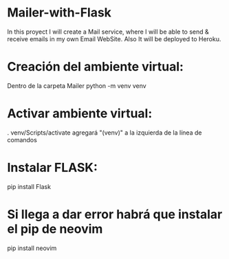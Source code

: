 # Mailer-with-Flask

In this proyect I will create a Mail service, where I will be able to send &amp; receive emails in my own Email WebSite. Also It will be deployed to Heroku.

# Creación del ambiente virtual:

Dentro de la carpeta Mailer
python -m venv venv

# Activar ambiente virtual:

. venv/Scripts/activate
agregará "(venv)" a la izquierda de la línea de comandos

# Instalar FLASK:

pip install Flask

# Si llega a dar error habrá que instalar el pip de neovim

pip install neovim
